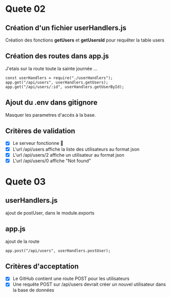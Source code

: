 # Quete 02

## Création d'un fichier userHandlers.js

Création des fonctions **getUsers** et **getUsersId** pour requêter la table users

## Création des routes dans app.js

J'etais sur la route toute la sainte journée ...

```
const userHandlers = require("./userHandlers");
app.get("/api/users", userHandlers.getUsers);
app.get("/api/users/:id", userHandlers.getUserById);
```

## Ajout du .env dans gitignore

Masquer les parametres d'accés à la base.

## Critères de validation

- [x] Le serveur fonctionne :tada:
- [x] L'url /api/users affiche la liste des utilisateurs au format json
- [x] L'url /api/users/2 affiche un utilisateur au format json
- [x] L'url /api/users/0 affiche "Not found"

# Quete 03

## userHandlers.js

ajout de postUser, dans le module.exports

## app.js

ajout de la route

```
app.post("/api/users", userHandlers.postUser);
```

## Critères d'acceptation

- [x] Le GitHub contient une route POST pour les utilisateurs
- [x] Une requête POST sur /api/users devrait créer un nouvel utilisateur dans la base de données

```

```
